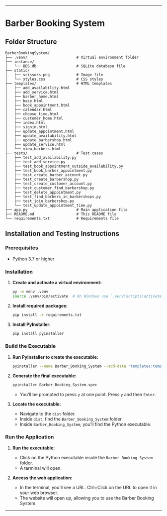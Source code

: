 
---

# Barber Booking System

## Folder Structure

```
BarberBookingSystem/
├── .venv/                      # Virtual environment folder
├── instance/
│   └── BBS.db                  # SQLite database file
├── static/
│   ├── scissors.png            # Image file
│   └── styles.css              # CSS styles
├── templates/                  # HTML templates
│   ├── add_availability.html
│   ├── add_service.html
│   ├── barber_home.html
│   ├── base.html
│   ├── book_appointment.html
│   ├── calendar.html
│   ├── choose_time.html
│   ├── customer_home.html
│   ├── index.html
│   ├── signin.html
│   ├── update_appointment.html
│   ├── update_availability.html
│   ├── update_barbershop.html
│   ├── update_service.html
│   └── view_barbers.html
├── tests/                      # Test cases
│   ├── test_add_availability.py
│   ├── test_add_service.py
│   ├── test_book_appointment_outside_availability.py
│   ├── test_book_barber_appointment.py
│   ├── test_create_barber_account.py
│   ├── test_create_barbershop.py
│   ├── test_create_customer_account.py
│   ├── test_customer_find_barbershop.py
│   ├── test_delete_appointment.py
│   ├── test_find_barbers_in_barbershops.py
│   ├── test_join_barbershop.py
│   └── test_update_appointment_time.py
├── app.py                      # Main application file
├── README.md                   # This README file
└── requirements.txt            # Requirements file
```

## Installation and Testing Instructions

### Prerequisites

- Python 3.7 or higher

### Installation

1. **Create and activate a virtual environment:**

    ```sh
    py -m venv .venv
    source .venv/bin/activate  # On Windows use `.venv\Scripts\activate`
    ```

2. **Install required packages:**

    ```sh
    pip install -r requirements.txt
    ```

3. **Install PyInstaller:**

    ```sh
    pip install pyinstaller
    ```

### Build the Executable

1. **Run PyInstaller to create the executable:**

    ```sh
    pyinstaller --name Barber_Booking_System --add-data "templates:templates" --add-data "static:static" app.py
    ```

2. **Generate the final executable:**

    ```sh
    pyinstaller Barber_Booking_System.spec
    ```

    - You'll be prompted to press `y` at one point. Press `y` and then `Enter`.

3. **Locate the executable:**

    - Navigate to the `dist` folder.
    - Inside `dist`, find the `Barber_Booking_System` folder.
    - Inside `Barber_Booking_System`, you'll find the Python executable.

### Run the Application

1. **Run the executable:**

    - Click on the Python executable inside the `Barber_Booking_System` folder.
    - A terminal will open.

2. **Access the web application:**

    - In the terminal, you'll see a URL. Ctrl+Click on the URL to open it in your web browser.
    - The website will open up, allowing you to use the Barber Booking System.

---
